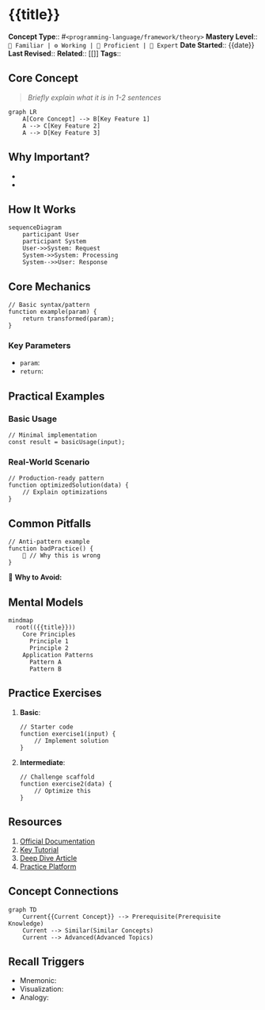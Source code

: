 # {{title}}

**Concept Type**:: #`<programming-language/framework/theory>`
**Mastery Level**:: `🧠 Familiar | ⚙️ Working | 🚀 Proficient | 🔬 Expert`
**Date Started**:: {{date}}
**Last Revised**::
**Related**:: [[]]
**Tags**::

## Core Concept

> _Briefly explain what it is in 1-2 sentences_

```mermaid
graph LR
    A[Core Concept] --> B[Key Feature 1]
    A --> C[Key Feature 2]
    A --> D[Key Feature 3]
```

## Why Important?

-
-

## How It Works

```mermaid
sequenceDiagram
    participant User
    participant System
    User->>System: Request
    System->>System: Processing
    System-->>User: Response
```

## Core Mechanics

```<language>
// Basic syntax/pattern
function example(param) {
    return transformed(param);
}
```

### Key Parameters

- `param`:
- `return`:

## Practical Examples

### Basic Usage

```<language>
// Minimal implementation
const result = basicUsage(input);
```

### Real-World Scenario

```<language>
// Production-ready pattern
function optimizedSolution(data) {
    // Explain optimizations
}
```

## Common Pitfalls

```<language>
// Anti-pattern example
function badPractice() {
    🚫 // Why this is wrong
}
```

🛑 **Why to Avoid:**

## Mental Models

```mermaid
mindmap
  root(({{title}}))
    Core Principles
      Principle 1
      Principle 2
    Application Patterns
      Pattern A
      Pattern B
```

## Practice Exercises

1. **Basic**:
   ```<language>
   // Starter code
   function exercise1(input) {
       // Implement solution
   }
   ```
2. **Intermediate**:
   ```<language>
   // Challenge scaffold
   function exercise2(data) {
       // Optimize this
   }
   ```

## Resources

1. [Official Documentation]()
2. [Key Tutorial]()
3. [Deep Dive Article]()
4. [Practice Platform]()

## Concept Connections

```mermaid
graph TD
    Current{{Current Concept}} --> Prerequisite(Prerequisite Knowledge)
    Current --> Similar(Similar Concepts)
    Current --> Advanced(Advanced Topics)
```

## Recall Triggers

- Mnemonic:
- Visualization:
- Analogy:
